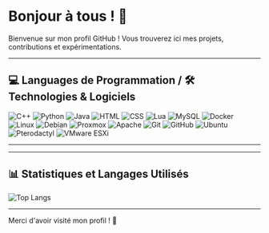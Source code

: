 # Bonjour à tous ! 👋

Bienvenue sur mon profil GitHub ! Vous trouverez ici mes projets, contributions et expérimentations.

---

## 💻 Languages de Programmation / 🛠️ Technologies & Logiciels
![C++](https://img.shields.io/badge/C++-00599C?style=for-the-badge&logo=c%2B%2B&logoColor=white)
![Python](https://img.shields.io/badge/Python-3776AB?style=for-the-badge&logo=python&logoColor=white)
![Java](https://img.shields.io/badge/Java-ED8B00?style=for-the-badge&logo=java&logoColor=white)
![HTML](https://img.shields.io/badge/HTML-E34F26?style=for-the-badge&logo=html5&logoColor=white)
![CSS](https://img.shields.io/badge/CSS-1572B6?style=for-the-badge&logo=css3&logoColor=white)
![Lua](https://img.shields.io/badge/Lua-2C2D72?style=for-the-badge&logo=lua&logoColor=white)
![MySQL](https://img.shields.io/badge/MySQL-4479A1?style=for-the-badge&logo=mysql&logoColor=white)
![Docker](https://img.shields.io/badge/Docker-2496ED?style=for-the-badge&logo=docker&logoColor=white)
![Linux](https://img.shields.io/badge/Linux-FCC624?style=for-the-badge&logo=linux&logoColor=black)
![Debian](https://img.shields.io/badge/Debian-A81D33?style=for-the-badge&logo=debian&logoColor=white)
![Proxmox](https://img.shields.io/badge/Proxmox-E57000?style=for-the-badge&logo=proxmox&logoColor=white)
![Apache](https://img.shields.io/badge/Apache-D22128?style=for-the-badge&logo=apache&logoColor=white)
![Git](https://img.shields.io/badge/Git-F05032?style=for-the-badge&logo=git&logoColor=white)
![GitHub](https://img.shields.io/badge/GitHub-181717?style=for-the-badge&logo=github&logoColor=white)
![Ubuntu](https://img.shields.io/badge/Ubuntu-E95420?style=for-the-badge&logo=ubuntu&logoColor=white)
![Pterodactyl](https://img.shields.io/badge/Pterodactyl-1E293B?style=for-the-badge&logo=pterodactyl&logoColor=white)
![VMware ESXi](https://img.shields.io/badge/VMware%20ESXi-607078?style=for-the-badge&logo=vmware&logoColor=white)

---





---

## 📊 Statistiques et Langages Utilisés
![Top Langs](https://github-readme-stats.vercel.app/api/top-langs/?username=sim62149&layout=compact&theme=radical)

---

Merci d'avoir visité mon profil ! 🚀
